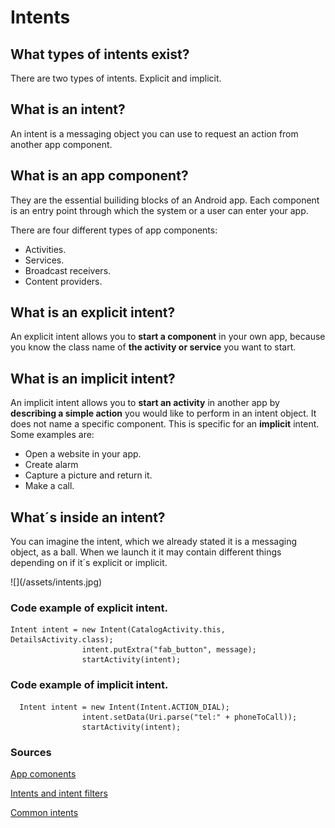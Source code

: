 # Intents

## What types of intents exist?

There are two types of intents. Explicit and implicit.

## What is an intent?

An intent is a messaging object you can use to request an action from another app component.

## What is an app component?

They are the essential builiding blocks of an Android app. Each component is an entry point through which the system or a user can enter your app.

There are four different types of app components:

* Activities.
* Services.
* Broadcast receivers.
* Content providers.

## What is an explicit intent?

An explicit intent allows you to **start a component** in your own app, because you know the class name of **the activity or service** you want to start.

## What is an implicit intent?

An implicit intent allows you to **start an activity** in another app by **describing a simple action** you would like to perform in an intent object. It does not name a specific component. This is specific for an **implicit** intent. Some examples are:

* Open a website in your app.
* Create alarm
* Capture a picture and return it.
* Make a call. 

## What´s inside an intent?

You can imagine the intent, which we already stated it is a messaging object, as a ball. When we launch it it may contain different things depending on if it´s explicit or implicit. 

![](/assets/intents.jpg\)

### Code example of explicit intent.

```
Intent intent = new Intent(CatalogActivity.this, DetailsActivity.class);
                intent.putExtra("fab_button", message);
                startActivity(intent);
```

### Code example of implicit intent.

```
  Intent intent = new Intent(Intent.ACTION_DIAL);
                intent.setData(Uri.parse("tel:" + phoneToCall));
                startActivity(intent);
```

### Sources

[App comonents](https://developer.android.com/guide/components/fundamentals.html#Components)

[Intents and intent filters](https://developer.android.com/guide/components/intents-filters.html)

[Common intents](https://developer.android.com/guide/components/intents-common.html#Music)

